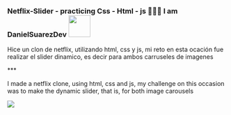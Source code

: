 ### Netflix-Slider - practicing Css - Html - js 👨🏻‍💻 I am DanielSuarezDev <img src="https://media.giphy.com/media/12oufCB0MyZ1Go/giphy.gif" width="50">

<p>Hice un clon de netflix, utilizando html, css y js, mi reto en esta ocación fue realizar el slider dinamico, es decir para ambos carruseles de imagenes</p>
***
<p>I made a netflix clone, using html, css and js, my challenge on this occasion was to make the dynamic slider, that is, for both image carousels</p>

<img src="https://user-images.githubusercontent.com/65202664/89089088-46b86700-d361-11ea-8b9f-6ddb2042f853.gif" />
